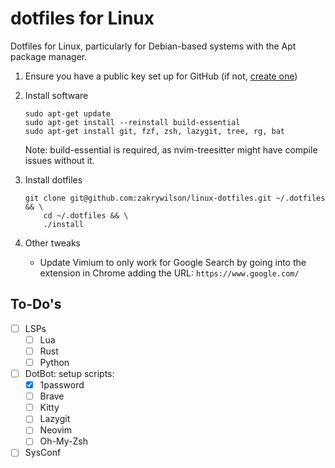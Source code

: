 # dotfiles for Linux

Dotfiles for Linux, particularly for Debian-based systems with the Apt package manager.

1. Ensure you have a public key set up for GitHub (if not, [create one](https://docs.github.com/en/authentication/connecting-to-github-with-ssh/generating-a-new-ssh-key-and-adding-it-to-the-ssh-agent#generating-a-new-ssh-key))

1. Install software
    ```
    sudo apt-get update
    sudo apt-get install --reinstall build-essential
    sudo apt-get install git, fzf, zsh, lazygit, tree, rg, bat
    ```
    
    Note: build-essential is required, as nvim-treesitter might have compile issues without it.

1. Install dotfiles
    ```
    git clone git@github.com:zakrywilson/linux-dotfiles.git ~/.dotfiles && \
        cd ~/.dotfiles && \
        ./install
    ```

1. Other tweaks
    - Update Vimium to only work for Google Search by going into the extension in Chrome adding the URL: `https://www.google.com/`

## To-Do's

- [ ] LSPs
    - [ ] Lua
    - [ ] Rust
    - [ ] Python
- [ ] DotBot: setup scripts:
    - [x] 1password
    - [ ] Brave
    - [ ] Kitty
    - [ ] Lazygit
    - [ ] Neovim
    - [ ] Oh-My-Zsh
- [ ] SysConf
